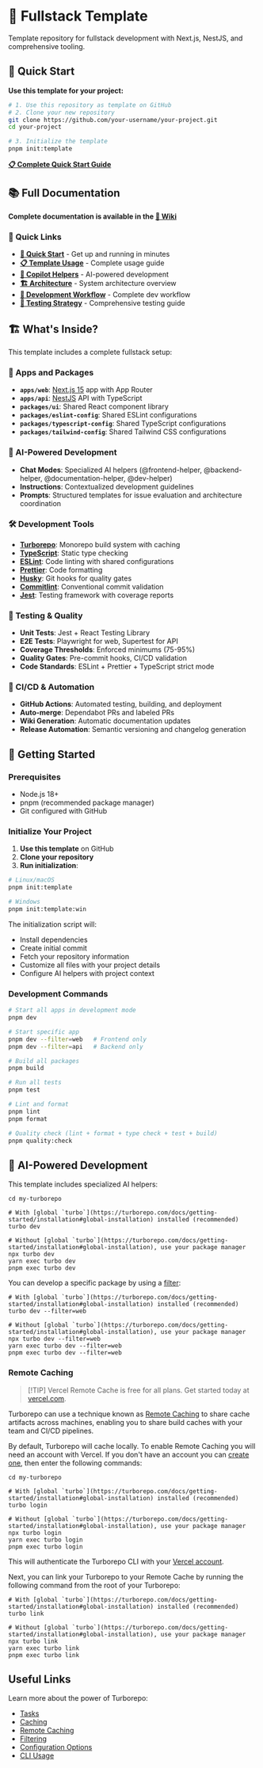 # 🚀 Fullstack Template

Template repository for fullstack development with Next.js, NestJS, and comprehensive tooling.

## 🎯 Quick Start

**Use this template for your project:**

```bash
# 1. Use this repository as template on GitHub
# 2. Clone your new repository
git clone https://github.com/your-username/your-project.git
cd your-project

# 3. Initialize the template
pnpm init:template
```

**[📋 Complete Quick Start Guide](.github/wiki/QUICK_START.md)**

## 📚 Full Documentation

**Complete documentation is available in the [📖 Wiki](.github/wiki/HOME.md)**

### 🎯 Quick Links

- **[🚀 Quick Start](.github/wiki/QUICK_START.md)** - Get up and running in minutes
- **[📋 Template Usage](.github/wiki/TEMPLATE_USAGE.md)** - Complete usage guide
- **[🤖 Copilot Helpers](.github/wiki/COPILOT_HELPERS.md)** - AI-powered development
- **[🏗️ Architecture](.github/wiki/ARCHITECTURE.md)** - System architecture overview
- **[🔄 Development Workflow](.github/wiki/DEVELOPMENT_WORKFLOW.md)** - Complete dev workflow
- **[🧪 Testing Strategy](.github/wiki/TESTING_STRATEGY.md)** - Comprehensive testing guide

## 🏗️ What's Inside?

This template includes a complete fullstack setup:

### 🎯 Apps and Packages

- **`apps/web`**: [Next.js 15](https://nextjs.org/) app with App Router
- **`apps/api`**: [NestJS](https://nestjs.com/) API with TypeScript
- **`packages/ui`**: Shared React component library
- **`packages/eslint-config`**: Shared ESLint configurations
- **`packages/typescript-config`**: Shared TypeScript configurations
- **`packages/tailwind-config`**: Shared Tailwind CSS configurations

### 🤖 AI-Powered Development

- **Chat Modes**: Specialized AI helpers (@frontend-helper, @backend-helper, @documentation-helper,
  @dev-helper)
- **Instructions**: Contextualized development guidelines
- **Prompts**: Structured templates for issue evaluation and architecture coordination

### 🛠️ Development Tools

- **[Turborepo](https://turbo.build/)**: Monorepo build system with caching
- **[TypeScript](https://www.typescriptlang.org/)**: Static type checking
- **[ESLint](https://eslint.org/)**: Code linting with shared configurations
- **[Prettier](https://prettier.io)**: Code formatting
- **[Husky](https://typicode.github.io/husky/)**: Git hooks for quality gates
- **[Commitlint](https://commitlint.js.org/)**: Conventional commit validation
- **[Jest](https://jestjs.io/)**: Testing framework with coverage reports

### 🧪 Testing & Quality

- **Unit Tests**: Jest + React Testing Library
- **E2E Tests**: Playwright for web, Supertest for API
- **Coverage Thresholds**: Enforced minimums (75-95%)
- **Quality Gates**: Pre-commit hooks, CI/CD validation
- **Code Standards**: ESLint + Prettier + TypeScript strict mode

### 🔄 CI/CD & Automation

- **GitHub Actions**: Automated testing, building, and deployment
- **Auto-merge**: Dependabot PRs and labeled PRs
- **Wiki Generation**: Automatic documentation updates
- **Release Automation**: Semantic versioning and changelog generation

## 🚀 Getting Started

### Prerequisites

- Node.js 18+
- pnpm (recommended package manager)
- Git configured with GitHub

### Initialize Your Project

1. **Use this template** on GitHub
2. **Clone your repository**
3. **Run initialization**:

```bash
# Linux/macOS
pnpm init:template

# Windows
pnpm init:template:win
```

The initialization script will:

- Install dependencies
- Create initial commit
- Fetch your repository information
- Customize all files with your project details
- Configure AI helpers with project context

### Development Commands

```bash
# Start all apps in development mode
pnpm dev

# Start specific app
pnpm dev --filter=web   # Frontend only
pnpm dev --filter=api   # Backend only

# Build all packages
pnpm build

# Run all tests
pnpm test

# Lint and format
pnpm lint
pnpm format

# Quality check (lint + format + type check + test + build)
pnpm quality:check
```

## 🤖 AI-Powered Development

This template includes specialized AI helpers:

```
cd my-turborepo

# With [global `turbo`](https://turborepo.com/docs/getting-started/installation#global-installation) installed (recommended)
turbo dev

# Without [global `turbo`](https://turborepo.com/docs/getting-started/installation#global-installation), use your package manager
npx turbo dev
yarn exec turbo dev
pnpm exec turbo dev
```

You can develop a specific package by using a
[filter](https://turborepo.com/docs/crafting-your-repository/running-tasks#using-filters):

```
# With [global `turbo`](https://turborepo.com/docs/getting-started/installation#global-installation) installed (recommended)
turbo dev --filter=web

# Without [global `turbo`](https://turborepo.com/docs/getting-started/installation#global-installation), use your package manager
npx turbo dev --filter=web
yarn exec turbo dev --filter=web
pnpm exec turbo dev --filter=web
```

### Remote Caching

> [!TIP] Vercel Remote Cache is free for all plans. Get started today at
> [vercel.com](https://vercel.com/signup?/signup?utm_source=remote-cache-sdk&utm_campaign=free_remote_cache).

Turborepo can use a technique known as
[Remote Caching](https://turborepo.com/docs/core-concepts/remote-caching) to share cache artifacts
across machines, enabling you to share build caches with your team and CI/CD pipelines.

By default, Turborepo will cache locally. To enable Remote Caching you will need an account with
Vercel. If you don't have an account you can
[create one](https://vercel.com/signup?utm_source=turborepo-examples), then enter the following
commands:

```
cd my-turborepo

# With [global `turbo`](https://turborepo.com/docs/getting-started/installation#global-installation) installed (recommended)
turbo login

# Without [global `turbo`](https://turborepo.com/docs/getting-started/installation#global-installation), use your package manager
npx turbo login
yarn exec turbo login
pnpm exec turbo login
```

This will authenticate the Turborepo CLI with your
[Vercel account](https://vercel.com/docs/concepts/personal-accounts/overview).

Next, you can link your Turborepo to your Remote Cache by running the following command from the
root of your Turborepo:

```
# With [global `turbo`](https://turborepo.com/docs/getting-started/installation#global-installation) installed (recommended)
turbo link

# Without [global `turbo`](https://turborepo.com/docs/getting-started/installation#global-installation), use your package manager
npx turbo link
yarn exec turbo link
pnpm exec turbo link
```

## Useful Links

Learn more about the power of Turborepo:

- [Tasks](https://turborepo.com/docs/crafting-your-repository/running-tasks)
- [Caching](https://turborepo.com/docs/crafting-your-repository/caching)
- [Remote Caching](https://turborepo.com/docs/core-concepts/remote-caching)
- [Filtering](https://turborepo.com/docs/crafting-your-repository/running-tasks#using-filters)
- [Configuration Options](https://turborepo.com/docs/reference/configuration)
- [CLI Usage](https://turborepo.com/docs/reference/command-line-reference)
